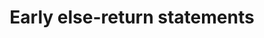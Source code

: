 ---
title: "Early else-return statements"
categories: ["Development"]

link:
    url: "https://blog.timoxley.com/post/47041269194/avoid-else-return-early"
    dead: true

message: "The syntax divides but the point stands: a well-placed return avoids questions."
---